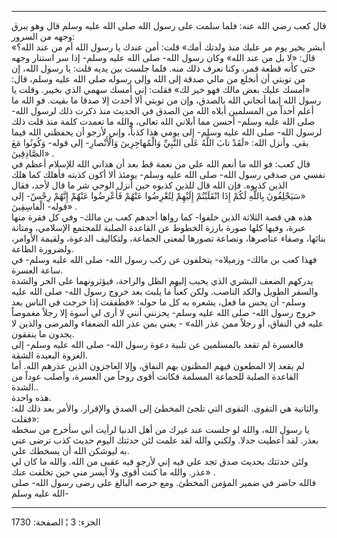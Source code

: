 ------------------------------------------------------------------------

قال كعب رضي الله عنه: فلما سلمت على رسول الله صلى الله عليه وسلم قال وهو
يبرق وجهه من السرور:  
«أبشر بخير يوم مر عليك منذ ولدتك أمك» قلت: أمن عندك يا رسول الله أم من
عند الله؟ قال: «لا بل من عند الله» وكان رسول الله- صلى الله عليه وسلم-
إذا سر استنار وجهه حتى كأنه قطعة قمر، وكنا نعرف ذلك منه. فلما جلست بين
يديه قلت: يا رسول الله، إن من توبتي أن أنخلع من مالي صدقة إلى الله وإلى
رسوله صلى الله عليه وسلم، قال: «أمسك عليك بعض مالك فهو خير لك» فقلت: إني
أمسك سهمي الذي بخيبر. وقلت يا رسول الله إنما أنجاني الله بالصدق، وإن من
توبتي ألا أحدث إلا صدقا ما بقيت. فو الله ما أعلم أحداً من المسلمين أبلاه
الله من الصدق في الحديث منذ ذكرت ذلك لرسول الله- صلى الله عليه وسلم-
أحسن مما أبلاني الله تعالى، والله ما تعمدت كلمة منذ قلت ذلك لرسول الله-
صلى الله عليه وسلم- إلى يومي هذا كذباً، وإني لأرجو أن يحفظني الله فيما
بقي. وأنزل الله: «لَقَدْ تابَ اللَّهُ عَلَى النَّبِيِّ وَالْمُهاجِرِينَ وَالْأَنْصارِ- إلى قوله-
وَكُونُوا مَعَ الصَّادِقِينَ» .  
قال كعب: فو الله ما أنعم الله علي من نعمة قط بعد أن هداني الله للإسلام
أعظم في نفسي من صدقي رسول الله- صلى الله عليه وسلم- يومئذ ألا أكون كذبته
فأهلك كما هلك الذين كذبوه. فإن الله قال للذين كذبوه حين أنزل الوحي شر ما
قال لأحد، فقال «سَيَحْلِفُونَ بِاللَّهِ لَكُمْ إِذَا انْقَلَبْتُمْ إِلَيْهِمْ لِتُعْرِضُوا عَنْهُمْ فَأَعْرِضُوا
عَنْهُمْ إِنَّهُمْ رِجْسٌ- إلى قوله- الْفاسِقِينَ» .  
هذه هي قصة الثلاثة الذين خلفوا- كما رواها أحدهم كعب بن مالك- وفي كل فقرة
منها عبرة، وفيها كلها صورة بارزة الخطوط عن القاعدة الصلبة للمجتمع
الإسلامي، ومتانة بنائها، وصفاء عناصرها، ونصاعة تصورها لمعنى الجماعة،
ولتكاليف الدعوة، ولقيمة الأوامر، ولضرورة الطاعة.  
فهذا كعب بن مالك- وزميلاه- يتخلفون عن ركب رسول الله- صلى الله عليه وسلم-
في ساعة العسرة.  
يدركهم الضعف البشري الذي يحبب إليهم الظل والراحة، فيؤثرونهما على الحر
والشدة والسفر الطويل والكد الناصب. ولكن كعباً ما يلبث بعد خروج رسول الله-
صلى الله عليه وسلم- أن يحس ما فعل، يشعره به كل ما حوله: «فطفقت إذا خرجت
في الناس بعد خروج رسول الله- صلى الله عليه وسلم- يحزنني أنني لا أرى لي
أسوة إلا رجلاً مغموصاً عليه في النفاق، أو رجلاً ممن عذر الله» - يعني بمن
عذر الله الضعفاء والمرضى والذين لا يجدون ما ينفقون.  
فالعسرة لم تقعد بالمسلمين عن تلبية دعوة رسول الله- صلى الله عليه وسلم-
إلى الغزوة البعيدة الشقة.  
لم يقعد إلا المطعون فيهم المظنون بهم النفاق، وإلا العاجزون الذين عذرهم
الله. أما القاعدة الصلبة للجماعة المسلمة فكانت أقوى روحاً من العسرة،
وأصلب عوداً من الشدة..  
هذه واحدة.  
والثانية هي التقوى. التقوى التي تلجئ المخطئ إلى الصدق والإقرار. والأمر
بعد ذلك لله: «فقلت:  
يا رسول الله، والله لو جلست عند غيرك من أهل الدنيا لرأيت أني سأخرج من
سخطه بعذر. لقد أعطيت جدلا. ولكني والله لقد علمت لئن حدثتك اليوم حديث كذب
ترضى عني به ليوشكن الله أن يسخطك علي.  
ولئن حدثتك بحديث صدق تجد علي فيه إني لأرجو فيه عقبى من الله. والله ما
كان لي عذر. والله ما كنت أقوى ولا أيسر مني حين تخلفت عنك» .  
فالله حاضر في ضمير المؤمن المخطئ. ومع حرصه البالغ على رضى رسول الله- صلى
الله عليه وسلم-

------------------------------------------------------------------------

الجزء: 3 ¦ الصفحة: 1730
